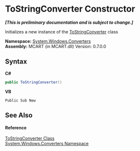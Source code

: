 # ToStringConverter Constructor 
 _**\[This is preliminary documentation and is subject to change.\]**_

Initializes a new instance of the <a href="5f9f3b0c-2613-d727-9c72-ba6ae07f2aca">ToStringConverter</a> class

**Namespace:**&nbsp;<a href="209509be-498c-78bd-c9c1-8c3bc31f7d1f">System.Windows.Converters</a><br />**Assembly:**&nbsp;MCART (in MCART.dll) Version: 0.7.0.0

## Syntax

**C#**<br />
``` C#
public ToStringConverter()
```

**VB**<br />
``` VB
Public Sub New
```


## See Also


#### Reference
<a href="5f9f3b0c-2613-d727-9c72-ba6ae07f2aca">ToStringConverter Class</a><br /><a href="209509be-498c-78bd-c9c1-8c3bc31f7d1f">System.Windows.Converters Namespace</a><br />